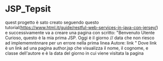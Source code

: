 # JSP_Tepsit

quest progetto è sato creato seguendo questo tutorial(https://www.html.it/guide/restful-web-services-in-java-con-jersey/) e successivamente va a creare una pagina con scritto: 
"Benvenuto Utente Curioso, questo è la mia prima JSP. Oggi è il giorno <data> // data che non riesco ad implememntnnare per un errore nella prima linea
Autore: link
"
Dove link è un link ad una pagina author.jsp che visualizza il nome, il cognome, e classe dell'autore e <data> è la data del giorno in cui viene visitata la pagina
